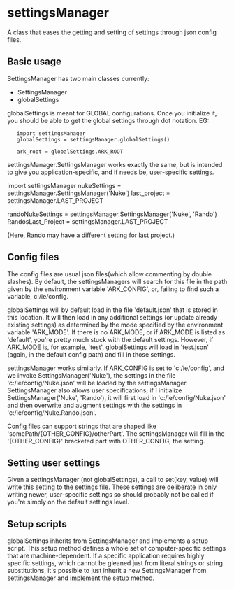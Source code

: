 # settingsManager
A class that eases the getting and setting of settings through json config files.

## Basic usage

SettingsManager has two main classes currently:
 - SettingsManager
 - globalSettings

globalSettings is meant for GLOBAL configurations. Once you initialize it, you should be able to get the global settings through dot notation. EG:
```
   import settingsManager
   globalSettings = settingsManager.globalSettings()
   
   ark_root = globalSettings.ARK_ROOT
```
settingsManager.SettingsManager works exactly the same, but is intended to give you application-specific, and if needs be, user-specific settings.

import settingsManager
nukeSettings = settingsManager.SettingsManager('Nuke')
last_project = settingsManager.LAST_PROJECT

randoNukeSettings = settingsManager.SettingsManager('Nuke', 'Rando')
RandosLast_Project = settingsManager.LAST_PROJECT

(Here, Rando may have a different setting for last project.)

## Config files

The config files are usual json files(which allow commenting by double slashes).
By default, the settingsManagers will search for this file in the path given by the environment
variable 'ARK_CONFIG', or, failing to find such a variable, c:/ie/config.

globalSettings will by default load in the file 'default.json' that is stored in this location. It will then load in any additional settings (or update already existing settings) as determined by the mode specified by the environment variable 'ARK_MODE'. If there is no ARK_MODE, or if ARK_MODE is listed as 'default', you're pretty much stuck with the default settings. However, if ARK_MODE is, for example, 'test', globalSettings will load in 'test.json' (again, in the default config path) and fill in those settings.

settingsManager works similarly. If ARK_CONFIG is set to 'c:/ie/config', and we invoke SettingsManager('Nuke'), the settings in the file 'c:/ie/config/Nuke.json' will be loaded by the settingsManager. SettingsManager also allows user specifications; if I initialize SettingsManager('Nuke', 'Rando'), it will first load in 'c:/ie/config/Nuke.json' and then overwrite and augment settings with the settings in 'c:/ie/config/Nuke.Rando.json'.


Config files can support strings that are shaped like 'somePath/{OTHER_CONFIG}/otherPart'. The settingsManager will fill in the '{OTHER_CONFIG}' bracketed part with OTHER_CONFIG, the setting.


## Setting user settings

Given a settingsManager (not globalSettings), a call to set(key, value) will write this setting to the settings file. These settings are deliberate in only writing newer, user-specific settings so should probably not be called if you're simply on the default settings level.

## Setup scripts
globalSettings inherits from SettingsManager and implements a setup script. This setup method defines a whole set of computer-specific settings that are machine-dependent. If a specific application requires highly specific settings, which cannot be gleaned just from literal strings or string substitutions, it's possible to just inherit a new SettingsManager from settingsManager and implement the setup method.

